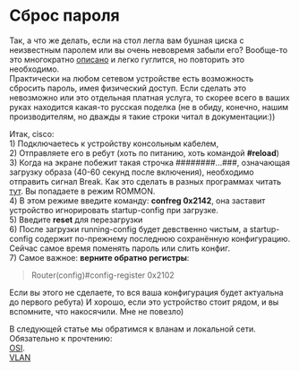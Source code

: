 # Сброс пароля

Так, а что же делать, если на стол легла вам бушная циска с неизвестным паролем или вы очень невовремя забыли его? Вообще-то это многократно [описано](http://www.cisco.com/en/US/products/hw/routers/ps380/products_password_recovery09186a00800942bc.shtml) и легко гуглится, но повторить это необходимо.  
Практически на любом сетевом устройстве есть возможность сбросить пароль, имея физический доступ. Если сделать это невозможно или это отдельная платная услуга, то скорее всего в ваших руках находится какая-то русская поделка \(не в обиду, конечно, нашим производителям, но дважды я такие строки читал в документации:\)\)  


Итак, cisco:  
1\) Подключаетесь к устройству консольным кабелем,   
2\) Отправляете его в ребут \(хоть по питанию, хоть командой **\#reload**\)  
3\) Когда на экране побежит такая строчка \#\#\#\#\#\#\#\#...\#\#\#, означающая загрузку образа \(40-60 секунд после включения\), необходимо отправить сигнал Break. Как это сделать в разных программах читать [тут](http://www.cisco.com/en/US/products/hw/routers/ps133/products_tech_note09186a0080174a34.shtml). Вы попадаете в режим ROMMON.  
4\) В этом режиме введите команду: **confreg 0x2142**, она заставит устройство игнорировать startup-config при загрузке.  
5\) Введите **reset** для перезагрузки  
6\) После загрузки running-config будет девственно чистым, а startup-config содержит по-прежнему последнюю сохранённую конфигурацию. Сейчас самое время поменять пароль или слить конфиг.  
7\) Самое важное: **верните обратно регистры**:   


> Router\(config\)\#config-register 0x2102

Если вы этого не сделаете, то вся ваша конфигурация будет актуальна до первого ребута\) И хорошо, если это устройство стоит рядом, и вы вспомните, что накосячили. Мне не повезло\)  
  
В следующей статье мы обратимся к вланам и локальной сети. Обязательно к прочтению:  
[OSI](http://ru.wikipedia.org/wiki/%D0%A1%D0%B5%D1%82%D0%B5%D0%B2%D0%B0%D1%8F_%D0%BC%D0%BE%D0%B4%D0%B5%D0%BB%D1%8C_OSI).  
[VLAN](http://xgu.ru/wiki/VLAN)  


